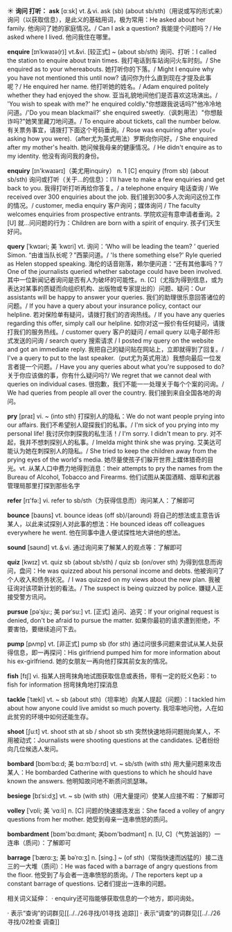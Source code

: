 ☀ <span class="category">**询问 打听：**</span>
<span class="vocabulary">**ask**</span> [ɑːsk] 
<span class="definition">vt.＆vi. ask (sb) (about sb/sth)（用说或写的形式来）询问（以获取信息），是此义的基础用词，极为常用：</span>He asked about her family. 他询问了她的家庭情况。/ Can I ask a question? 我能提个问题吗？/ He asked where I lived. 他问我住在哪里。
           
<span class="vocabulary">**enquire**</span> [ɪnˈkwaɪə(r)]
<span class="definition">vt.&vi. [较正式] ~ (about sb/sth) 询问、打听：</span>I called the station to enquire about train times. 我打电话到车站询问火车时刻。/ She enquired as to your whereabouts. 她打听你的下落。/ Might I enquire why you have not mentioned this until now? 请问你为什么直到现在才提及此事呢？/ He enquired her name. 他打听她的姓名。/ Adam enquired politely whether they had enjoyed the show. 亚当礼貌地间他们是否喜欢这场演出。/ 'You wish to speak with me?' he enquired coldly."你想跟我说话吗?"他冷冷地问道。/'Do you mean blackmail?' she enquired sweetly.（讽刺用法）"你想敲诈吗?"她笑里藏刀地问道。/ To enquire about tickets, call the number below. 有关票务事宜，请拨打下面这个号码垂询。/ Rose was enquiring after you(= asking how you were).（after尤为英式用法）罗斯向你问好。/ She enquired after my mother's health. 她问候我母亲的健康情况。/ He didn't enquire as to my identity. 他没有询问我的身份。

<span class="vocabulary">**enquiry**</span> [ɪn'kwaɪərɪ]（美尤用inquiry）
<span class="definition">n. 1 [C] enquiry (from sb) (about sb/sth) 询问或打听（关于…的信息）：</span>I’ll have to make a few enquiries and get back to you. 我得打听打听再给你答复。/ a telephone enquiry 电话查询 / We received over 300 enquiries about the job. 我们接到300多人次询问这份工作的情况。/ customer, media enquiry 客户询问；媒体询问 / The faculty welcomes enquiries from prospective entrants. 学院欢迎有意申请者垂询。<span class="definition">2 [U] 就…问问题的行为：</span>Children are born with a spirit of enquiry. 孩子们天生好问。
            
<span class="vocabulary">**query**</span> [ˈkwɪəri; 美 ˈkwɪri]
<span class="definition">vt. 询问：</span>‘Who will be leading the team? ’ queried Simon. “由谁当队长呢？”西蒙问道。/ 'Is there something else?' Ryle queried as Helen stopped speaking. 海伦的话音刚落，赖尔便问道：“还有其他事吗？”/ One of the journalists queried whether sabotage could have been involved. 其中一位新闻记者询问是否有人为破坏的可能性。<span class="definition">n. [C]（尤指为得到信息，或为表达对某事的质疑而向组织机构、出版物或专家提出的）问题、疑问：</span>Our assistants will be happy to answer your queries. 我们的助理很乐意回答诸位的问题。/ If you have a query about your insurance policy, contact our helpline. 若对保险单有疑问，请拨打我们的咨询热线。/ If you have any queries regarding this offer, simply call our helpline. 如你对这一报价有任何疑问，请拨打我们的服务热线。/ customer query 客户的疑问 / email query 以电子邮件形式发送的问询 / search query 搜索请求 / I posted my query on the website and got an immediate reply. 我把自己的疑问贴在网站上，立即就得到了回复。/ I've a query to put to the last speaker.（put尤为英式用法）我想向最后一位发言者提一个问题。/ Have you any queries about what you're supposed to do?关于你应该做的事，你有什么疑问吗?/ We regret that we cannot deal with queries on individual cases. 很抱歉，我们不能一一处理关于每个个案的问询。/ We had queries from people all over the country. 我们接到来自全国各地的询问。

<span class="vocabulary">**pry**</span> [praɪ]
<span class="definition">vi. ~ (into sth) 打探别人的隐私：</span>We do not want people prying into our affairs. 我们不希望别人窥探我们的私事。/ I'm sick of you prying into my personal life! 我讨厌你刺探我的私生活！/ I'm sorry. I didn't mean to pry. 对不起，我并不想刺探别人的私事。/ Imelda might think she was prying. 艾美达可能认为她在刺探别人的隐私。/ She tried to keep the children away from the prying eyes of the world's media. 她尽量使孩子们躲开世界上媒体猎奇的目光。<span class="definition">vt. 从某人口中费力地得到消息：</span>their attempts to pry the names from the Bureau of Alcohol, Tobacco and Firearms. 他们试图从美国酒精、烟草和武器管理局那里打探到那些名字

<span class="vocabulary">**refer**</span> [rɪ'fə:] 
<span class="definition">vi. refer to sb/sth（为获得信息而）询问某人：</span>了解即可

<span class="vocabulary">**bounce**</span> [baʊns] 
<span class="definition">vt. bounce ideas (off sb)/(around) 将自己的想法或主意告诉某人，以此来试探别人对此事的想法：</span>He bounced ideas off colleagues everywhere he went. 他在同事中逢人便试探性地大讲他的想法。

<span class="vocabulary">**sound**</span> [saʊnd] 
<span class="definition">vt.＆vi. 通过询问来了解某人的观点等：</span>了解即可

<span class="vocabulary">**quiz**</span> [kwɪz] 
<span class="definition">vt. quiz sb (about sb/sth) / quiz sb (on/over sth) 为得到信息而询问，盘问：</span>He was quizzed about his personal income and debts. 他被询问了个人收入和债务状况。/ I was quizzed on my views about the new plan. 我被征询对该项新计划的看法。/ The suspect is being quizzed by police. 嫌疑人正接受警方讯问。
           
<span class="vocabulary">**pursue**</span> [pəˈsju:; 美 pərˈsu:]
<span class="definition">vt. [正式] 追问、追究：</span>If your original request is denied, don't be afraid to pursue the matter. 如果你最初的请求遭到拒绝，不要害怕，要继续追问下去。

<span class="vocabulary">**pump**</span> [pʌmp] 
<span class="definition">vt. [非正式] pump sb (for sth) 通过问很多问题来尝试从某人处获得信息，即一再探问：</span>His girlfriend pumped him for more information about his ex-girlfriend. 她的女朋友一再向他打探其前女友的情况。

<span class="vocabulary">**fish**</span> [fɪʃ] 
<span class="definition">vi. 指某人拐弯抹角地试图获取信息或表扬，带有一定的贬义色彩：</span>to fish for information 拐弯抹角地打探消息
           
<span class="vocabulary">**tackle**</span> [ˈtækl]
<span class="definition">vt. ~ sb (about sth)（坦率地）向某人提起（问题）：</span>I tackled him about how anyone could live amidst so much poverty. 我坦率地问他，人在如此贫穷的环境中如何还能生存。

<span class="vocabulary">**shoot**</span> [ʃu:t] 
<span class="definition">vt. shoot sth at sb / shoot sb sth 突然快速地将问题抛向某人，不用被动式：</span>Journalists were shooting questions at the candidates. 记者纷纷向几位候选人发问。
           
<span class="vocabulary">**bombard**</span> [bɒmˈbɑ:d; 美 bɑ:mˈbɑ:rd]
<span class="definition">vt. ~ sb/sth (with sth) 用大量问题来攻击某人：</span>He bombarded Catherine with questions to which he should have known the answers. 他明知故问地不断质问凯瑟琳。
           
<span class="vocabulary">**besiege**</span> [bɪˈsi:dʒ]
<span class="definition">vt. ~ sb (with sth)（用大量提问）使某人应接不暇：</span>了解即可

<span class="vocabulary">**volley**</span> [ˈvɒli; 美 ˈvɑ:li]
<span class="definition">n. [C] 问题的快速接连发出：</span>She faced a volley of angry questions from her mother. 她受到母亲一连串愤怒的质问。

<span class="vocabulary">**bombardment**</span> [bɒm'bɑ:dmənt; 美bɒm'bɑdmənt]
<span class="definition">n. [U, C]（气势汹汹的）一连串（质问）：</span>了解即可
           
<span class="vocabulary">**barrage**</span> [ˈbærɑ:ʒ; 美 bəˈrɑ:ʒ]
<span class="definition">n. [sing.] ~ (of sth)（常指快速而凶猛的）接二连三的一大堆（质问）：</span>He was faced with a barrage of angry questions from the floor. 他受到了与会者一连串愤怒的质询。/ The reporters kept up a constant barrage of questions. 记者们提出一连串的问题。

相关词义延伸：
· enquiry还可指能够获取信息的一个地方，即问询处。

· 表示“查询”的词群见[[../../26寻找/01寻找 追踪]]
· 表示“调查”的词群见[[../../26寻找/02检查 调查]]
